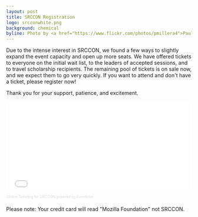 ```yaml
---
layout: post
title: SRCCON Registration
logo: srcconwhite.png
background: chemical
byline: Photo by <a href="https://www.flickr.com/photos/pmillera4">Paul Miller</a>
---
```


<p>Due to the intense interest in SRCCON, we found a few ways to slightly expand the event capacity and open up more seats. We have offered tickets to everyone on the initial wait list, to the leaders of accepted sessions, and to travel scholarship recipients. The remaining pool of tickets is on sale now, and we expect them to go very quickly. If you want to attend and don't have a ticket, please register now!

<p>Thank you for your support, patience, and excitement.

<div style="width:100%; text-align:left;" ><iframe  src="//eventbrite.com/tickets-external?eid=11748097877&ref=etckt" frameborder="0" height="247" width="100%" vspace="0" hspace="0" marginheight="5" marginwidth="5" scrolling="auto" allowtransparency="true"></iframe><div style="font-family:Helvetica, Arial; font-size:10px; padding:5px 0 5px; margin:2px; width:100%; text-align:left;" ><a style="color:#ddd; text-decoration:none;" target="_blank" href="http://www.eventbrite.com/r/etckt">Online Ticketing</a><span style="color:#ddd;"> for </span><a style="color:#ddd; text-decoration:none;" target="_blank" href="https://srccon14.eventbrite.com/?ref=etckt">SRCCON</a> <span style="color:#ddd;">powered by</span> <a style="color:#ddd; text-decoration:none;" target="_blank" href="http://www.eventbrite.com?ref=etckt">Eventbrite</a></div></div>

<p>Please note: Your credit card will read "Mozilla Foundation" not SRCCON.
